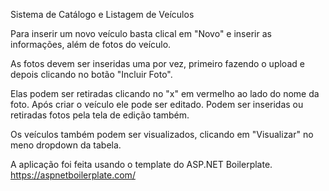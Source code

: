 Sistema de Catálogo e Listagem de Veículos

Para inserir um novo veículo basta clical em "Novo" e inserir as informações, além de fotos do veículo.

As fotos devem ser inseridas uma por vez, primeiro fazendo o upload e depois clicando no botão "Incluir Foto".

Elas podem ser retiradas clicando no "x" em vermelho ao lado do nome da foto. Após criar o veículo ele pode ser editado. Podem ser inseridas ou retiradas fotos pela tela de edição também.

Os veículos também podem ser visualizados, clicando em "Visualizar" no meno dropdown da tabela.

A aplicação foi feita usando o template do ASP.NET Boilerplate. https://aspnetboilerplate.com/
